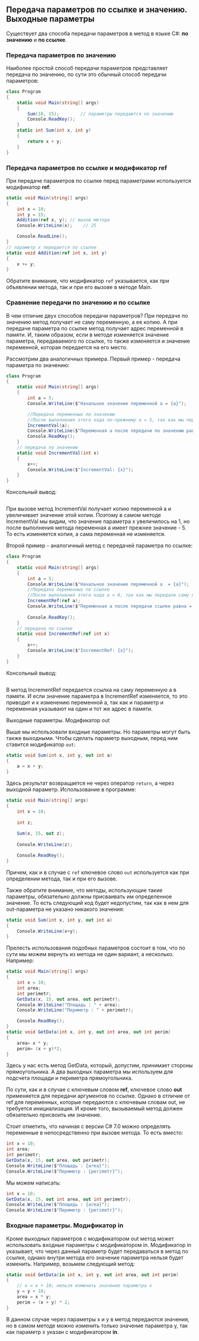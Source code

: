 ## Передача параметров по ссылке и значению. Выходные параметры

Существует два способа передачи параметров в метод в языке C#: **по значению** и 
**по ссылке**.

### Передача параметров по значению

Наиболее простой способ передачи параметров представляет передача по значению, по сути это обычный способ передачи параметров:

```cs
class Program
{
    static void Main(string[] args)
    {
        Sum(10, 15);        // параметры передаются по значению
        Console.ReadKey();
    }
    static int Sum(int x, int y)
    {
        return x + y;
    }
}
```

### Передача параметров по ссылке и модификатор ref

При передаче параметров по ссылке перед параметрами используется модификатор **ref**:

```cs
static void Main(string[] args)
{
    int x = 10;
    int y = 15;
    Addition(ref x, y); // вызов метода
    Console.WriteLine(x);    // 25

    Console.ReadLine();
}
// параметр x передается по ссылке
static void Addition(ref int x, int y)
{
    x += y;
}
```

Обратите внимание, что модификатор `ref` указывается, как при объявлении метода, так и при его вызове в методе Main.

### Сравнение передачи по значению и по ссылке

В чем отличие двух способов передачи параметров? При передаче по значению метод получает не саму переменную, а ее копию. А при передаче 
параметра по ссылке метод получает адрес переменной в памяти. И, таким образом, если в методе изменяется значение параметра, передаваемого по ссылке, 
то также изменяется и значение переменной, которая передается на его место.

Рассмотрим два аналогичных примера. Первый пример - передача параметра по значению:

```cs
class Program
{
    static void Main(string[] args)
    {
        int a = 5;
        Console.WriteLine($"Начальное значение переменной a = {a}");

        //Передача переменных по значению
        //После выполнения этого кода по-прежнему a = 5, так как мы передали лишь ее копию
        IncrementVal(a);
        Console.WriteLine($"Переменная a после передачи по значению равна = {a}");
        Console.ReadKey();
    }
    // передача по значению
    static void IncrementVal(int x)
    {
        x++;
        Console.WriteLine($"IncrementVal: {x}");
    }
}
```

Консольный вывод:

```

```

При вызове метод IncrementVal получает копию переменной a и увеличивает значение этой копии. Поэтому в самом методе IncrementVal мы видим, 
что значение параметра x увеличилось на 1, но после выполнения метода переменная a имеет прежнее значение - 5. То есть изменяется копия, 
а сама переменная не изменяется.

Второй пример - аналогичный метод с передачей параметра по ссылке:

```cs
class Program
{
    static void Main(string[] args)
    {
        int a = 5;
        Console.WriteLine($"Начальное значение переменной a  = {a}");
        //Передача переменных по ссылке
        //После выполнения этого кода a = 6, так как мы передали саму переменную
        IncrementRef(ref a);
        Console.WriteLine($"Переменная a после передачи ссылке равна = {a}");
        
        Console.ReadKey();
    }
    // передача по ссылке
    static void IncrementRef(ref int x)
    {
        x++;
        Console.WriteLine($"IncrementRef: {x}");
    }
}
```

Консольный вывод:

```

```

В метод IncrementRef передается ссылка на саму переменную a в памяти. И если значение параметра в IncrementRef изменяется, то 
это приводит и к изменению переменной a, так как и параметр и переменная указывают на один и тот же адрес в памяти.


Выходные параметры. Модификатор out


Выше мы использовали входные параметры. Но параметры могут быть также выходными. Чтобы сделать параметр выходным, перед ним ставится 
модификатор `out`:

```cs
static void Sum(int x, int y, out int a)
{
    a = x + y;
}
```

Здесь результат возвращается не через оператор `return`, а через выходной параметр. Использование 
в программе:

```cs
static void Main(string[] args)
{
    int x = 10;
    
    int z;
    
    Sum(x, 15, out z);
    
    Console.WriteLine(z);

    Console.ReadKey();
}
```

Причем, как и в случае с `ref` ключевое слово `out` используется как при определении метода, так и при его вызове.

Также обратите внимание, что методы, использующие такие параметры, обязательно должны присваивать им определенное значение. То есть 
следующий код будет недопустим, так как в нем для out-параметра не указано никакого значения:

```cs
static void Sum(int x, int y, out int a)
{
    Console.WriteLine(x+y);
}
```

Прелесть использования подобных параметров состоит в том, что по сути мы можем вернуть из метода не один вариант, а несколько. Например:

```cs
static void Main(string[] args)
{
    int x = 10;
    int area;
    int perimetr;
    GetData(x, 15, out area, out perimetr);
    Console.WriteLine("Площадь : " + area);
    Console.WriteLine("Периметр : " + perimetr);

    Console.ReadKey();
}
static void GetData(int x, int y, out int area, out int perim)
{
    area= x * y;
    perim= (x + y)*2; 
}
```

Здесь у нас есть метод GetData, который, допустим, принимает стороны прямоугольника. А два выходных параметра мы используем для подсчета 
площади и периметра прямоугольника.

По сути, как и в случае с ключевым словом **ref**, ключевое слово **out** применяется для передачи аргументов по ссылке. Однако в отличие от ref для переменных, которые передаются с ключевым словам out, не требуется инициализация. И кроме того, 
вызываемый метод должен обязательно присвоить им значение.

Стоит отметить, что начиная с версии C# 7.0 можно определять переменные в непосредственно при вызове метода. То есть вместо:

```cs
int x = 10;
int area;
int perimetr;
GetData(x, 15, out area, out perimetr);
Console.WriteLine($"Площадь : {area}");
Console.WriteLine($"Периметр : {perimetr}");
```

Мы можем написать:

```cs
int x = 10;
GetData(x, 15, out int area, out int perimetr);
Console.WriteLine($"Площадь : {area}");
Console.WriteLine($"Периметр : {perimetr}");
```

### Входные параметры. Модификатор in

Кроме выходных параметров с модификатором out метод может использовать входные параметры с модификатором in. Модификатор in указывает, что 
через данный параметр будет передаваться в метод по ссылке, однако внутри метода его значение параметра нельзя будет изменить. Например, возьмем 
следующий метод:

```cs
static void GetData(in int x, int y, out int area, out int perim)
{
    // x = x + 10; нельзя изменить значение параметра x
    y = y + 10;
    area = x * y;
    perim = (x + y) * 2;
}
```

В данном случае через параметры x и y в метод передаются значения, но в самом методе можно изменить только значение параметра y, так как 
параметр x указан с модификатором **in**.

